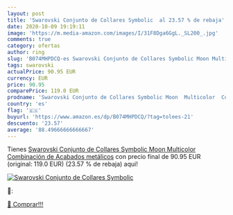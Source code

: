 ```yaml
---
layout: post
title: 'Swarovski Conjunto de Collares Symbolic  al 23.57 % de rebaja'
date: 2020-10-09 19:19:11
image: 'https://m.media-amazon.com/images/I/31F8Dga6GgL._SL200_.jpg'
comments: true
category: ofertas
author: ring
slug: 'B074MHPDCQ-es Swarovski Conjunto de Collares Symbolic Moon Multicolor...'
tags: swarovski
actualPrice: 90.95 EUR
currency: EUR
price: 90.95
comparePrice: 119.0 EUR
prodname: 'Swarovski Conjunto de Collares Symbolic Moon  Multicolor  Combinación de Acabados metálicos'
country: 'es'
flag: '🇪🇸'
buyurl: 'https://www.amazon.es/dp/B074MHPDCQ/?tag=tolees-21'
descuento: '23.57'
average: '88.49666666666667'
---
```


Tienes [Swarovski Conjunto de Collares Symbolic Moon  Multicolor  Combinación de Acabados metálicos](https://www.amazon.es/dp/B074MHPDCQ/?tag=tolees-21) con precio final de  90.95 EUR (original: 119.0 EUR) (23.57 %  de rebaja) aqui!

[![Swarovski Conjunto de Collares Symbolic ](https://m.media-amazon.com/images/I/31F8Dga6GgL._SL200_.jpg)](https://www.amazon.es/dp/B074MHPDCQ/?tag=tolees-21)

🔎:


[🛒 Comprar!!!](https://www.amazon.es/dp/B074MHPDCQ/?tag=tolees-21)
